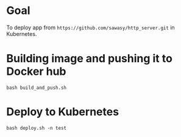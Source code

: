 # Goal

To deploy app from `https://github.com/sawasy/http_server.git`
in Kubernetes.

# Building image and pushing it to Docker hub

```
bash build_and_push.sh
```

# Deploy to Kubernetes

```
bash deploy.sh -n test
```
